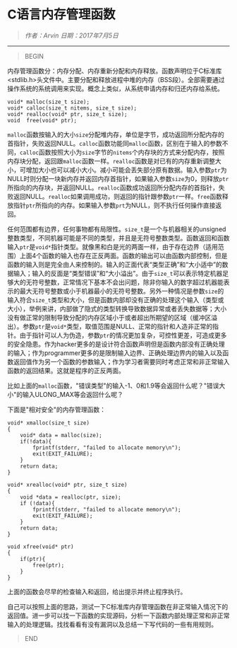 # C语言内存管理函数

>*作者：Arvin 日期：2017年7月5日*

-----------------------------------

>BEGIN

内存管理函数分：内存分配、内存重新分配和内存释放。函数声明位于C标准库<stdlib.h>头文件中。主要分配和释放进程中堆的内存（BSS段）。全部需要通过操作系统的系统调用来实现。概念上类似，从系统申请内存和归还内存给系统。

    void* malloc(size_t size);
    void* calloc(size_t nitems, size_t size);
    void* realloc(void* ptr, size_t size);
    void  free(void* ptr);

`malloc`函数按输入的大小`size`分配堆内存，单位是字节，成功返回所分配内存的首指针，失败返回NULL。`calloc`函数功能同`malloc`函数，区别在于输入的参数不同，`calloc`函数按照大小为`size`字节的`nitems`个内存块的方式来分配内存，按照内存块分配，返回跟`malloc`函数一样。`realloc`函数是对已有的内存重新调整大小，可增加大小也可以减小大小。减小可能会丢失部分原有数据。输入参数`ptr`为NULL时则分配一块新内存并返回内存首指针，如果输入参数`size`为0，则释放`ptr`所指向的内存块，并返回NULL。`realloc`函数成功返回所分配内存的首指针，失败返回NULL。`realloc`如果调用成功，则返回的指针跟参数`ptr`一样。`free`函数释放指针`ptr`所指向的内存。如果输入参数`prt`为NULL，则不执行任何操作直接返回。

任何范围都有边界，任何事物都有局限性。`size_t`是一个与机器相关的unsigned整数类型，不同机器可能是不同的类型，并且是无符号整数类型。函数返回和函数输入`ptr`是`void*`指针类型。就像黑和白是光的两面一样，由于存在边界（适用范围）上面4个函数的输入也存在正反两面。函数的输出可以由函数内部控制，但是函数的输入则是完全由人来控制的。输入的正面代表“类型正确”和“大小适中”的数据输入；输入的反面是“类型错误”和“大小溢出”。由于`size_t`可以表示特定机器足够大的无符号整数，正常情况下基本不会出问题，除非你输入的数字超过机器能表示的最大无符号整数或小于机器最小的无符号整数。另外一种情况是参数`size`的输入符合`size_t`类型和大小，但是函数内部却没有正确的处理这个输入（类型或大小），举例来讲，内部做了隐式的类型转换导致数据异常或者丢失数据等；大小没有做正常的限制导致分配的内存区域小于或者超出所期望的区域（缓冲区溢出）。参数`ptr`是`void*`类型，取值范围是NULL、正常的指针和人造非正常的指针。由于指针可以人为伪造，参数`ptr`的情况更加复杂，可控性更差，可造成更多的安全隐患。作为hacker更多的是设计符合函数声明但是函数内部没有正确处理的输入；作为programmer更多的是限制输入边界、正确处理边界内的输入以及函数返回值作为另一个函数的参数输入；作为学习者需要同时考虑正常和非正常输入函数的返回结果。这就是程序的正反两面。

比如上面的`malloc`函数，"错误类型"的输入-1、0和1.9等会返回什么呢？"错误大小"的输入ULONG_MAX等会返回什么呢？

下面是"相对安全"的内存管理函数：

    void* xmalloc(size_t size)
    {
        void* data = malloc(size);
        if(!data){
            fprintf(stderr, "failed to allocate memory\n");
            exit(EXIT_FAILURE);
        }
        return data;
    }

    void* xrealloc(void* ptr, size_t size)
    {
        void *data = realloc(ptr, size);
        if (!data){
            fprintf(stderr, "failed to allocate memory\n");
            exit(EXIT_FAILURE);
        }
        return data;
    }

    void xfree(void* ptr)
    {
        if(ptr){
            free(ptr);
        }
    }

上面的函数会尽早的检查输入和返回，给出提示并终止程序执行。

自己可以按照上面的思路，测试一下C标准库内存管理函数在非正常输入情况下的返回值。进一步可以找一下函数的实现源码，分析一下函数内部处理正常和非正常输入的处理逻辑。找找看看有没有漏洞以及总结一下写代码的一些有用规则。

>END
